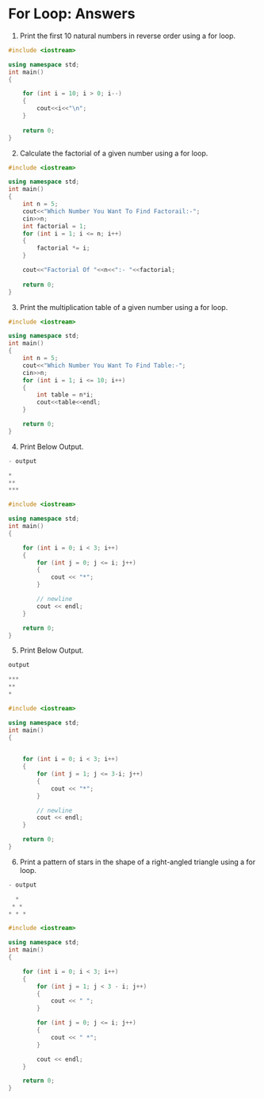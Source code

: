 # For Loop: Answers
   
1. Print the first 10 natural numbers in reverse order using a for loop.
```cpp
#include <iostream>

using namespace std;
int main()
{

    for (int i = 10; i > 0; i--)
    {
        cout<<i<<"\n";
    }
    
    return 0;
}
```
2. Calculate the factorial of a given number using a for loop.
```cpp
#include <iostream>

using namespace std;
int main()
{
    int n = 5;
    cout<<"Which Number You Want To Find Factorail:-";
    cin>>n;
    int factorial = 1;
    for (int i = 1; i <= n; i++)
    {
        factorial *= i;
    }

    cout<<"Factorial Of "<<n<<":- "<<factorial;
    
    return 0;
}
```
3. Print the multiplication table of a given number using a for loop.

```cpp
#include <iostream>

using namespace std;
int main()
{
    int n = 5;
    cout<<"Which Number You Want To Find Table:-";
    cin>>n;
    for (int i = 1; i <= 10; i++)
    {
        int table = n*i;
        cout<<table<<endl;
    }

    return 0;
}
```

4.  Print Below Output.
```cpp
- output

*
**
***
```

```cpp
#include <iostream>

using namespace std;
int main()
{

    for (int i = 0; i < 3; i++)
    {
        for (int j = 0; j <= i; j++)
        {
            cout << "*";
        }

        // newline 
        cout << endl;
    }

    return 0;
}
```

5.  Print Below Output.
```cpp
output

***
**
*
```

```cpp
#include <iostream>

using namespace std;
int main()
{

  
    for (int i = 0; i < 3; i++)
    {
        for (int j = 1; j <= 3-i; j++)
        {
            cout << "*";
        }

        // newline 
        cout << endl;
    }

    return 0;
}
```


6.  Print a pattern of stars in the shape of a right-angled triangle using a for loop.
```cpp
- output

  *
 * *
* * * 
```

```cpp
#include <iostream>

using namespace std;
int main()
{

    for (int i = 0; i < 3; i++)
    {
        for (int j = 1; j < 3 - i; j++)
        {
            cout << " ";
        }

        for (int j = 0; j <= i; j++)
        {
            cout << " *";
        }

        cout << endl;
    }

    return 0;
}
```
